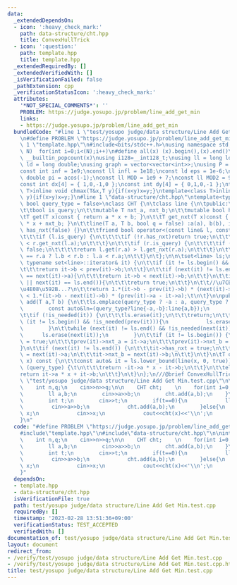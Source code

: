```yaml
---
data:
  _extendedDependsOn:
  - icon: ':heavy_check_mark:'
    path: data-structure/cht.hpp
    title: ConvexHullTrick
  - icon: ':question:'
    path: template.hpp
    title: template.hpp
  _extendedRequiredBy: []
  _extendedVerifiedWith: []
  _isVerificationFailed: false
  _pathExtension: cpp
  _verificationStatusIcon: ':heavy_check_mark:'
  attributes:
    '*NOT_SPECIAL_COMMENTS*': ''
    PROBLEM: https://judge.yosupo.jp/problem/line_add_get_min
    links:
    - https://judge.yosupo.jp/problem/line_add_get_min
  bundledCode: "#line 1 \"test/yosupo judge/data structure/Line Add Get Min.test.cpp\"\
    \n#define PROBLEM \"https://judge.yosupo.jp/problem/line_add_get_min\"\n\n#line\
    \ 1 \"template.hpp\"\n#include<bits/stdc++.h>\nusing namespace std;\n#define rep(i,\
    \ N)  for(int i=0;i<(N);i++)\n#define all(x) (x).begin(),(x).end()\n#define popcount(x)\
    \ __builtin_popcount(x)\nusing i128=__int128_t;\nusing ll = long long;\nusing\
    \ ld = long double;\nusing graph = vector<vector<int>>;\nusing P = pair<int, int>;\n\
    const int inf = 1e9;\nconst ll infl = 1e18;\nconst ld eps = 1e-6;\nconst long\
    \ double pi = acos(-1);\nconst ll MOD = 1e9 + 7;\nconst ll MOD2 = 998244353;\n\
    const int dx[4] = { 1,0,-1,0 };\nconst int dy[4] = { 0,1,0,-1 };\ntemplate<class\
    \ T>inline void chmax(T&x,T y){if(x<y)x=y;}\ntemplate<class T>inline void chmin(T&x,T\
    \ y){if(x>y)x=y;}\n#line 1 \"data-structure/cht.hpp\"\ntemplate<typename T = ll,\
    \ bool query_type = false>\nclass CHT {\n\tclass line {\n\tpublic:\n\t\tT a, b;\n\
    \t\tbool is_query;\n\t\tmutable T nxt_a, nxt_b;\n\t\tmutable bool has_nxt;\n\t\
    \tT get(T x)const { return a * x + b; }\n\t\tT get_nxt(T x)const { return nxt_a\
    \ * x + nxt_b; }\n\t\tline(T a, T b, bool q = false) :a(a), b(b), is_query(q),\
    \ has_nxt(false) {}\n\t\tfriend bool operator<(const line& l, const line& r) {\n\
    \t\t\tif (l.is_query) {\n\t\t\t\tif (!r.has_nxt)return true;\n\t\t\t\treturn r.get(l.a)\
    \ < r.get_nxt(l.a);\n\t\t\t}\n\t\t\tif (r.is_query) {\n\t\t\t\tif (!l.has_nxt)return\
    \ false;\n\t\t\t\treturn l.get(r.a) > l.get_nxt(r.a);\n\t\t\t}\n\t\t\treturn l.a\
    \ == r.a ? l.b < r.b : l.a < r.a;\n\t\t}\n\t};\n\n\tset<line> ls;\n\tbool is_needed(const\
    \ typename set<line>::iterator& it) {\n\t\tif (it != ls.begin() && it->a == prev(it)->a){\n\
    \t\t\treturn it->b < prev(it)->b;\n\t\t}\n\t\tif (next(it) != ls.end() && it->a\
    \ == next(it)->a){\n\t\t\treturn it->b < next(it)->b;\n\t\t}\n\t\tif (it == ls.begin()\
    \ || next(it) == ls.end()){\n\t\t\treturn true;\n\t\t}\n\t\t//\u7CBE\u5EA6\u5927\
    \u4E08\u592B...?\n\t\treturn 1.*(it->b - prev(it)->b) * (next(it)->a - it->a)\
    \ < 1.*(it->b - next(it)->b) * (prev(it)->a - it->a);\t\n\t}\n\npublic:\n\tvoid\
    \ add(T a,T b) {\n\t\tls.emplace(query_type ? -a : a, query_type ? -b : b);\n\
    \        const auto&ln=(query_type?line{-a,-b}:line{a,b});\n        auto it=ls.find(ln);\n\
    \t\tif (!is_needed(it)) {\n\t\t\tls.erase(it);\n\t\t\treturn;\n\t\t}\n\t\twhile\
    \ (it != ls.begin() && !is_needed(prev(it))){\n            ls.erase(prev(it));\n\
    \        }\n\t\twhile (next(it) != ls.end() && !is_needed(next(it))){\n      \
    \      ls.erase(next(it));\n        }\n\t\tif (it != ls.begin()) {\n\t\t\tprev(it)->has_nxt\
    \ = true;\n\t\t\tprev(it)->nxt_a = it->a;\n\t\t\tprev(it)->nxt_b = it->b;\n\t\t\
    }\n\t\tif (next(it) != ls.end()) {\n\t\t\tit->has_nxt = true;\n\t\t\tit->nxt_a\
    \ = next(it)->a;\n\t\t\tit->nxt_b = next(it)->b;\n\t\t}\n\t}\n\tT operator()(T\
    \ x) const {\n\t\tconst auto& it = ls.lower_bound(line(x, 0, true));\n\n\t\tif\
    \ (query_type) {\t\n\t\t\treturn -it->a * x - it->b;\n\t\t}\n\t\telse {\n\t\t\t\
    return it->a * x + it->b;\n\t\t}\n\t}\n};\n///@brief ConvexHullTrick\n#line 5\
    \ \"test/yosupo judge/data structure/Line Add Get Min.test.cpp\"\n\nint main(){\n\
    \    int n,q;\n    cin>>n>>q;\n\n    CHT cht;    \n    for(int i=0;i<n;i++){\n\
    \        ll a,b;\n        cin>>a>>b;\n        cht.add(a,b);\n    }\n    while(q--){\n\
    \        int t;\n        cin>>t;\n        if(t==0){\n            ll a,b;\n   \
    \         cin>>a>>b;\n            cht.add(a,b);\n        }else{\n            ll\
    \ x;\n            cin>>x;\n            cout<<cht(x)<<'\\n';\n        }\n    }\n\
    }\n"
  code: "#define PROBLEM \"https://judge.yosupo.jp/problem/line_add_get_min\"\n\n\
    #include\"template.hpp\"\n#include\"data-structure/cht.hpp\"\n\nint main(){\n\
    \    int n,q;\n    cin>>n>>q;\n\n    CHT cht;    \n    for(int i=0;i<n;i++){\n\
    \        ll a,b;\n        cin>>a>>b;\n        cht.add(a,b);\n    }\n    while(q--){\n\
    \        int t;\n        cin>>t;\n        if(t==0){\n            ll a,b;\n   \
    \         cin>>a>>b;\n            cht.add(a,b);\n        }else{\n            ll\
    \ x;\n            cin>>x;\n            cout<<cht(x)<<'\\n';\n        }\n    }\n\
    }"
  dependsOn:
  - template.hpp
  - data-structure/cht.hpp
  isVerificationFile: true
  path: test/yosupo judge/data structure/Line Add Get Min.test.cpp
  requiredBy: []
  timestamp: '2023-02-28 13:51:36+09:00'
  verificationStatus: TEST_ACCEPTED
  verifiedWith: []
documentation_of: test/yosupo judge/data structure/Line Add Get Min.test.cpp
layout: document
redirect_from:
- /verify/test/yosupo judge/data structure/Line Add Get Min.test.cpp
- /verify/test/yosupo judge/data structure/Line Add Get Min.test.cpp.html
title: test/yosupo judge/data structure/Line Add Get Min.test.cpp
---
```

